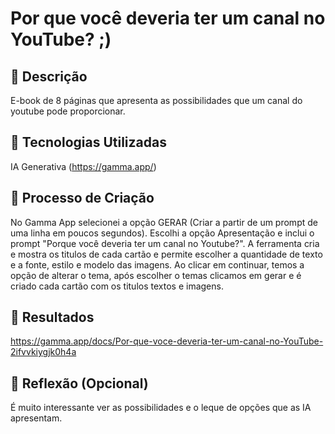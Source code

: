 # Por que você deveria ter um canal no YouTube? ;)

## 📒 Descrição
E-book de 8 páginas que apresenta as possibilidades que um canal do youtube pode proporcionar.

## 🤖 Tecnologias Utilizadas
IA Generativa (https://gamma.app/)

## 🧐 Processo de Criação
No Gamma App selecionei a opção GERAR (Criar a partir de um prompt de uma linha em poucos segundos).
Escolhi a opção Apresentação e inclui o prompt "Porque você deveria ter um canal no Youtube?".
A ferramenta cria e mostra os titulos de cada cartão e permite escolher a quantidade de texto e a fonte, estilo e modelo das imagens.
Ao clicar em continuar, temos a opção de alterar o tema, após escolher o temas clicamos em gerar e é criado cada cartão com os titulos textos e imagens.

## 🚀 Resultados
https://gamma.app/docs/Por-que-voce-deveria-ter-um-canal-no-YouTube-2ifvvkiygjk0h4a

## 💭 Reflexão (Opcional)
É muito interessante ver as possibilidades e o leque de opções que as IA apresentam.
